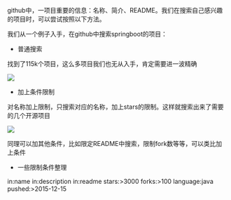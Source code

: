 github中，一项目重要的信息：名称、简介、README。我们在搜索自己感兴趣的项目时，可以尝试按照以下方法。

我们从一个例子入手，在github中搜索springboot的项目：

* 普通搜索

找到了115k个项目，这么多项目我们也无从入手，肯定需要进一波精确

![]("https://github.com/sonowcode/Notes/blob/master/assets/01.png)



* 加上条件限制

对名称加上限制，只搜索对应的名称，加上stars的限制。这样就搜索出来了需要的几个开源项目

![]("https://github.com/sonowcode/Notes/blob/master/assets/02.png)

同理可以加其他条件，比如限定README中搜索，限制fork数等等，可以类比加上条件

* 一些限制条件整理

in:name 
in:description
in:readme 
stars:>3000 
forks:>100 
language:java
pushed:>2015-12-15


